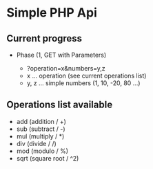 # Simple PHP Api

## Current progress

- Phase (1, GET with Parameters)

  - ?operation=x&numbers=y,z
  - x ... operation (see current operations list)
  - y, z ... simple numbers (1, 10, -20, 80 ...)

## Operations list available

- add (addition / +)
- sub (subtract / -)
- mul (multiply / *)
- div (divide / /)
- mod (modulo / %)
- sqrt (square root / ^2)

